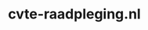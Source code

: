 ---
layout: post
title:  "cvte-raadpleging.nl"
internal_url:  "/dutchgov/cvte-raadpleging.nl.html"
categories: dutchgov
---
